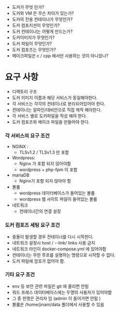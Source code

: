 - 도커가 무엇 인가? 
- 도커와 VM 은 무슨 차이가 있는가? 
- 도커의 전용 컨테이너가 무엇인가?
- 도커 컴포지션이 무엇인가?  
- 도커 컨테이너는 어떻게 만드는가? 
- 도커이미지가 무엇인가? 
- 도커 파일이 무엇인가? 
- 도커 컴포즈는 무엇인가? 
- 메이크파일은 c / cpp 에서만 사용하는 것이 아니었나? 


# 요구 사항 

- 디렉토리 구조
- 도커 이미지 이름과 해당 서비스가 동일해야한다. 
- 각 서비스는 각각의 컨테이너로 분리되어있어야 한다. 
- 컨테이너는 알파인/데비안으로 직접 제작 해야한다. 
- 각 서비스 별로 도커파일을 작성 해야 한다. 
- 도커 컴포즈와 메이크 파일을 만들어야 한다. 

### 각 서비스의 요구 조건 
- NGINX : 
	- TLSv1.2 / TLSv1.3 만 포함
- Wordpress:
	- Nginx 가 포함 되지 않아야함 
	- wordpress + php-fpm 이 포함 
- mariaDB 
	- Nginx가 포함 되지 않아야 함 
- 볼륨 
	- wordpress 데이터베이스가 들어있는 볼륨
	- wordpress 웹 사이트 파일이 들어있는 볼륨 
- 네트워크 
	- 컨테이너간의 연결 설정 
### 도커 컴포즈 세팅 요구 조건
- 충돌이 발생할 경우 컨테이너를 다시 시작한다. 
- 네트워크 설정시 host / --link/ links 사용 금지 
- 네트워크 라인이 docker-compose.yml 에 있어야함
- 컨테이너는 무한 루프를 실행하는 명령으로 시작할 수 없다. 
- 도커 파일에 암호가 없어야 함.

### 기타 요구 조건
-  env 등 보안 관련 파일은 git 에 올리면 안됨 
- 워드 프레스 데이터베이스에는 두명의 사용자가 있어야함 
- 그 중 한명은 관리자 임 (admin 이 들어가면 안됨 )
- 볼륨은 /home/jinam/data 폴더에서 사용할 수 있음 